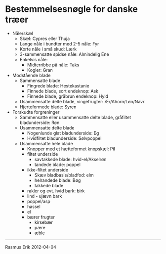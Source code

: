 # Bestemmelsesnøgle for danske træer

- Nåle/skæl
    - Skæl: Cypres eller Thuja
    - Lange nåle i bundter med 2-5 nåle: Fyr
    - Korte nåle i små skud: Lærk
    - 3-sammensatte spidse nåle: Almindelig Ene
    - Enkelvis nåle: 
        - Midterribbe på nåle: Taks
        - Kogler: Gran
- Modstående blade
    - Sammensatte blade
        - Fingrede blade: Hestekastanie
        - Finnede blade, sort endeknop: Ask
        - Finnede blade, gråbrun endeknop: Hyld
    - Usammensatte delte blade, vingefrugter: Ær/Ahorn/Løn/Navr
    - Hjerteformede blade: Syren
- Forskudte forgreninger
    - Sammensatte eller usammensatte delte blade, gråfiltet bladunderside: Røn
    - Usammensatte delte blade
        - Nogenlunde glat bladunderside: Eg
        - Hvidfiltet bladunderside: Sølvpoppel
    - Usammensatte hele blade
        - Knopper med et hætteformet knopskæl:  Pil
        - filtet underside
            - savtakkede blade: hvid-el/Akselrøn
            - tandede blade: poppel
        - ikke-filtet underside
            - Skæv bladbasis/bladfod: elm
            - helrandede blade: Bøg
            - takkede blade
        - rakler og evt. hvid bark: birk
        - lind - ujævn bark
        - poppel/asp
        - hassel
        - el
        - bærer frugter
            - kirsebær
            - pære
            - æble

----
Rasmus Erik 2012-04-04
